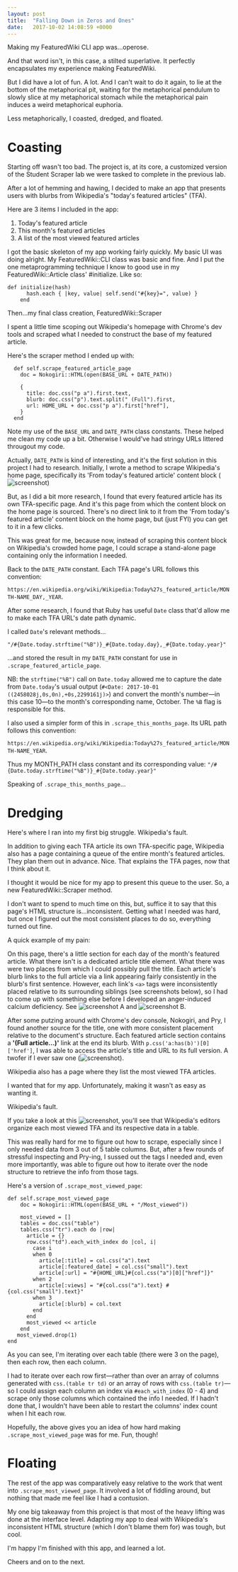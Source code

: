 ```yaml
---
layout: post
title:  "Falling Down in Zeros and Ones"
date:   2017-10-02 14:08:59 +0000
---
```


Making my FeaturedWiki CLI app was...operose.

And that word isn't, in this case, a stilted superlative. It perfectly encapsulates my experience making FeaturedWiki. 

But I did have a lot of fun. A lot. And I can't wait to do it again, to lie at the bottom of the metaphorical pit, waiting for the metaphorical pendulum to slowly slice at my metaphorical stomach while the metaphorical pain induces a weird metaphorical euphoria.

Less metaphorically, I coasted, dredged, and floated.

# Coasting

Starting off wasn't too bad. The project is, at its core, a customized version of the Student Scraper lab we were tasked to complete in the previous lab.

After a lot of hemming and hawing, I decided to make an app that presents users with blurbs from Wikipedia's "today's featured articles" (TFA). 

Here are 3 items I included in the app:

1. Today's featured article
2. This month's featured articles
3. A list of the most viewed featured articles

I got the basic skeleton of my app working fairly quickly. My basic UI was doing alright. My FeaturedWiki::CLI class was basic and fine. And I put the one metaprogramming technique I know to good use in my  FeaturedWiki::Article class' #initialize. Like so:

```
def initialize(hash)
      hash.each { |key, value| self.send("#{key}=", value) }
    end
```

Then...my final class creation, FeaturedWiki::Scraper

I spent a little time scoping out Wikipedia's homepage with Chrome's dev tools and scraped what I needed to construct the base of my featured article.

Here's the scraper method I ended up with:

```
  def self.scrape_featured_article_page
    doc = Nokogiri::HTML(open(BASE_URL + DATE_PATH))

    {
      title: doc.css("p a").first.text,
      blurb: doc.css("p").text.split(" (Full").first,
      url: HOME_URL + doc.css("p a").first["href"],
    }
  end
```

Note my use of the `BASE_URL` and `DATE_PATH` class constants. These helped me clean my code up a bit. Otherwise I would've had stringy URLs littered througout my code. 

Actually, `DATE_PATH` is kind of interesting, and it's the first solution in this project I had to research. Initially, I wrote a method to scrape Wikipedia's home page, specifically its 'From today's featured article' content block (![screenshot](https://imgur.com/a/C1OTD))

But, as I did a bit more research, I found that every featured article has its own TFA-specific page. And it's this page from which the content block on the home page is sourced. There's no direct link to it from the 'From today's featured article' content block on the home page, but (just FYI) you can get to it in a few clicks. 

This was great for me, because now, instead of scraping this content block on Wikipedia's crowded home page, I could scrape a stand-alone page containing only the information I needed. 

Back to the `DATE_PATH` constant. Each TFA page's URL follows this convention:

`https://en.wikipedia.org/wiki/Wikipedia:Today%27s_featured_article/MONTH-NAME_DAY,_YEAR`.

After some research, I found that Ruby has useful `Date` class that'd allow me to make each TFA URL's date path dynamic.

I called `Date`'s relevant methods...

```
"/#{Date.today.strftime("%B")}_#{Date.today.day},_#{Date.today.year}"
```

...and stored the result in my `DATE_PATH` constant for use in `.scrape_featured_article_page`. 

NB: the `strftime("%B")` call on `Date.today` allowed me to capture the date from `Date.today`'s usual output (`#<Date: 2017-10-01 ((2458028j,0s,0n),+0s,2299161j)>`) and convert the month's number—in this case 10—to the month's corresponding name, October. The `%B` flag is responsible for this.

I also used a simpler form of this in `.scrape_this_months_page`. Its URL path follows this convention: 

`https://en.wikipedia.org/wiki/Wikipedia:Today%27s_featured_article/MONTH-NAME_YEAR`. 

Thus my MONTH_PATH class constant and its corresponding value:  `"/#{Date.today.strftime("%B")}_#{Date.today.year}"`

Speaking of `.scrape_this_months_page`...
# Dredging

Here's where I ran into my first big struggle. Wikipedia's fault. 

In addition to giving each TFA article its own TFA-specific page, Wikipedia also has a page containing a queue of the entire month's featured articles. They plan them out in advance. Nice. That explains the TFA pages, now that I think about it.

I thought it would be nice for my app to present this queue to the user. So, a new FeaturedWiki::Scraper method. 

I don't want to spend to much time on this, but, suffice it to say that this page's HTML structure is...inconsistent. Getting what I needed was hard, but once I figured out the most consistent places to do so, everything turned out fine. 

A quick example of my pain: 

On this page, there's a little section for each day of the month's featured article. What there isn't is a dedicated article title element. What there was were two places from which I could possibly pull the title. Each article's blurb links to the full article via a link appearing fairly consistently in the blurb's first sentence. However, each link's `<a>` tags were inconsistently placed relative to its surrounding siblings (see screenshots below), so I had to come up with something else before I developed an anger-induced calcium deficiency. See ![screenshot A](https://imgur.com/wen3tVE) and ![screenshot B](https://imgur.com/fyk7tHp).

After some putzing around with Chrome's dev console, Nokogiri, and Pry, I found another source for the title, one with more consistent placement relative to the document's structure. Each featured article section contains a **'(Full article...)'** link at the end its blurb. With `p.css('a:has(b)')[0]['href']`, I was able to access the article's title and URL to its full version. A twofer if I ever saw one (![screenshot](https://imgur.com/bzLtzsd)).

Wikipedia also has a page where they list the most viewed TFA articles. 

I wanted that for my app. Unfortunately, making it wasn't as easy as wanting it. 

Wikipedia's fault.

If you take a look at this ![screenshot](https://drive.google.com/open?id=0B78LezNCVoqHTU1FOWF5VFpjMWchttp://), you'll see that Wikipedia's editors organize each most viewed TFA and its respective data in a table. 

This was really hard for me to figure out how to scrape, especially since I only needed data from 3 out of 5 table columns. But, after a few rounds of stressful inspecting and Pry-ing, I sussed out the tags I needed and, even more importantly, was able to figure out how to iterate over the node structure to retrieve the info from those tags.

Here's a version of  `.scrape_most_viewed_page`:

```
def self.scrape_most_viewed_page
    doc = Nokogiri::HTML(open(BASE_URL + "/Most_viewed"))

    most_viewed = []
    tables = doc.css("table")
    tables.css("tr").each do |row|
      article = {}
      row.css("td").each_with_index do |col, i|
        case i
        when 0
          article[:title] = col.css("a").text
          article[:featured_date] = col.css("small").text
          article[:url] = "#{HOME_URL}#{col.css("a")[0]["href"]}"
        when 2
          article[:views] = "#{col.css("a").text} #{col.css("small").text}"
        when 3
          article[:blurb] = col.text
        end
      end
      most_viewed << article
    end
   most_viewed.drop(1)
end
```


As you can see, I'm iterating over each table (there were 3 on the page), then each row, then each column. 

I had to iterate over each row first—rather than over an array of columns generated with `css.(table tr td)` or an array of rows with `css.(table tr)`—so I could assign each column an index via `#each_with_index` (0 - 4) and scrape only those columns which contained the info I needed. If I hadn't done that, I wouldn't have been able to restart the columns' index count when I hit each row. 

Hopefully, the above gives you an idea of how hard making `.scrape_most_viewed_page` was for me. Fun, though!

# Floating


The rest of the app was comparatively easy relative to the work that went into `.scrape_most_viewed_page`. It involved a lot of fiddling around, but nothing that made me feel like I had a contusion. 

My one big takeaway from this project is that most of the heavy lifting was done at the interface level. Adapting my app to deal with Wikipedia's inconsistent HTML structure (which I don't blame them for) was tough, but cool. 

I'm happy I'm finished with this app, and learned a lot.

Cheers and on to the next.









